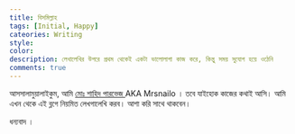```yaml
---
title: বিসমিল্লাহ 
tags: [Initial, Happy]
cateories: Writing
style: 
color: 
description: লেখালেখির উপরে প্রথম থেকেই একটা ভালোলাগা কাজ করে, কিন্তু সময় সুযোগ হয়ে ওঠেনি 
comments: true
---
```


আসসালামুয়ালাইকুম, আমি [ মোঃ শাহিদ পারভেজ ](https://www.facebook.com/mrsnailo) AKA Mrsnailo । তবে যাইহোক কাজের কথাই আসি। আমি এখন থেকে এই ব্লগে নিয়মিত লেখগালেখি করব। আশা করি সাথে থাকবেন। 

ধন্যবাদ ।